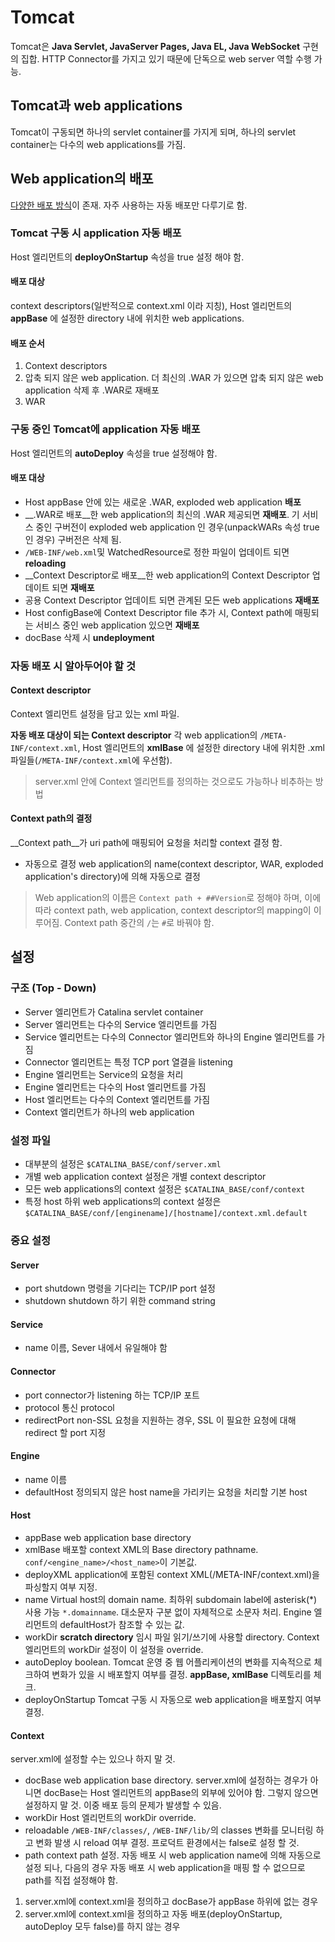 # Tomcat
Tomcat은 __Java Servlet, JavaServer Pages, Java EL, Java WebSocket__ 구현의 집합. HTTP Connector를 가지고 있기 때문에 단독으로 web server 역할 수행 가능.
## Tomcat과 web applications
Tomcat이 구동되면 하나의 servlet container를 가지게 되며, 하나의 servlet container는 다수의 web applications를 가짐.
## Web application의 배포
[다양한 배포 방식](https://tomcat.apache.org/tomcat-8.5-doc/deployer-howto.html)이 존재.
자주 사용하는 자동 배포만 다루기로 함.
### Tomcat 구동 시 application 자동 배포
Host 엘리먼트의 __deployOnStartup__ 속성을 true 설정 해야 함.
#### 배포 대상
context descriptors(일반적으로 context.xml 이라 지칭), Host 엘리먼트의 __appBase__ 에 설정한 directory 내에 위치한 web applications.
#### 배포 순서
1. Context descriptors
2. 압축 되지 않은 web application. 더 최신의 .WAR 가 있으면 압축 되지 않은 web application 삭제 후 .WAR로 재배포
3. WAR
### 구동 중인 Tomcat에 application 자동 배포
Host 엘리먼트의 __autoDeploy__ 속성을 true 설정해야 함.
#### 배포 대상
- Host appBase 안에 있는 새로운 .WAR, exploded web application __배포__
- __.WAR로 배포__한 web application의 최신의 .WAR 제공되면 __재배포__. 기 서비스 중인 구버전이 exploded web application 인 경우(unpackWARs 속성 true인 경우) 구버전은 삭제 됨.
- `/WEB-INF/web.xml`및 WatchedResource로 정한 파일이 업데이트 되면 __reloading__
- __Context Descriptor로 배포__한 web application의 Context Descriptor 업데이트 되면 __재배포__
- 공용 Context Descriptor 업데이트 되면 관계된 모든 web applications __재배포__
- Host configBase에 Context Descriptor file 추가 시, Context path에 매핑되는 서비스 중인 web application 있으면 __재배포__
- docBase 삭제 시 __undeployment__
### 자동 배포 시 알아두어야 할 것
#### Context descriptor
Context 엘리먼트 설정을 담고 있는 xml 파일.

__자동 배포 대상이 되는 Context descriptor__
각 web application의 `/META-INF/context.xml`, Host 엘리먼트의 __xmlBase__ 에 설정한 directory 내에 위치한 .xml 파일들(`/META-INF/context.xml`에 우선함). 
> server.xml 안에 Context 엘리먼트를 정의하는 것으로도 가능하나 비추하는 방법
#### Context path의 결정
__Context path__가 uri path에 매핑되어 요청을 처리할 context 결정 함.

- 자동으로 결정
web application의 name(context descriptor, WAR, exploded application's directory)에 의해 자동으로 결정
> Web application의 이름은 `Context path + ##Version`로 정해야 하며, 이에 따라 context path, web application, context descriptor의 mapping이 이루어짐.
> Context path 중간의 `/`는 `#`로 바꿔야 함.

## 설정

### 구조 (Top - Down)
- Server 엘리먼트가 Catalina servlet container
- Server 엘리먼트는 다수의 Service 엘리먼트를 가짐
- Service 엘리먼트는 다수의 Connector 엘리먼트와 하나의 Engine 엘리먼트를 가짐
- Connector 엘리먼트는 특정 TCP port 열결을 listening
- Engine 엘리먼트는 Service의 요청을 처리
- Engine 엘리먼트는 다수의 Host 엘리먼트를 가짐
- Host 엘리먼트는 다수의 Context 엘리먼트를 가짐
- Context 엘리먼트가 하나의 web application
### 설정 파일
- 대부분의 설정은 `$CATALINA_BASE/conf/server.xml`
- 개별 web application context 설정은 개별 context descriptor
- 모든 web applications의 context 설정은 `$CATALINA_BASE/conf/context`
- 특정 host 하위 web applications의 context 설정은 `$CATALINA_BASE/conf/[enginename]/[hostname]/context.xml.default`
### 중요 설정
#### Server
- port
shutdown 명령을 기다리는 TCP/IP port 설정
- shutdown
shutdown 하기 위한 command string
#### Service
- name
이름, Sever 내에서 유일해야 함
#### Connector
- port
connector가 listening 하는 TCP/IP 포트
- protocol
통신 protocol
- redirectPort
non-SSL 요청을 지원하는 경우, SSL 이 필요한 요청에 대해 redirect 할 port 지정
#### Engine
- name
이름
- defaultHost
정의되지 않은 host name을 가리키는 요청을 처리할 기본 host
#### Host
- appBase
web application base directory
- xmlBase
배포할 context XML의 Base directory pathname. `conf/<engine_name>/<host_name>`이 기본값.
- deployXML
application에 포함된 context XML(/META-INF/context.xml)을 파싱할지 여부 지정.
- name
Virtual host의 domain name. 최하위 subdomain label에 asterisk(*) 사용 가능 `*.domainname`. 대소문자 구분 없이 자체적으로 소문자 처리. Engine 엘리먼트의 defaultHost가 참조할 수 있는 값.
- workDir
__scratch directory__ 임시 파일 읽기/쓰기에 사용할 directory. Context 엘리먼트의 workDir 설정이 이 설정을 override.
- autoDeploy
boolean.  Tomcat 운영 중 웹 어플리케이션의 변화를 지속적으로 체크하여 변화가 있을 시 배포할지 여부를 결정. __appBase, xmlBase__ 디렉토리를 체크.
- deployOnStartup
Tomcat 구동 시 자동으로 web application을 배포할지 여부 결정.
#### Context
server.xml에 설정할 수는 있으나 하지 말 것.

- docBase
web application base directory. 
server.xml에 설정하는 경우가 아니면 docBase는 Host 엘리먼트의 appBase의 외부에 있어야 함. 그렇지 않으면 설정하지 말 것. 이중 배포 등의 문제가 발생할 수 있음.
- workDir
Host 엘리먼트의 workDir override.
- reloadable
`/WEB-INF/classes/`, `/WEB-INF/lib/`의 classes 변화를 모니터링 하고 변화 발생 시 reload 여부 결정. 프로덕트 환경에서는 false로 설정 할 것.
- path
context path 설정. 자동 배포 시 web application name에 의해 자동으로 설정 되나, 다음의 경우 자동 배포 시 web application을 매핑 할 수 없으므로 path를 직접 설정해야 함.
1. server.xml에 context.xml을 정의하고 docBase가 appBase 하위에 없는 경우
2. server.xml에 context.xml을 정의하고 자동 배포(deployOnStartup, autoDeploy 모두 false)를 하지 않는 경우
